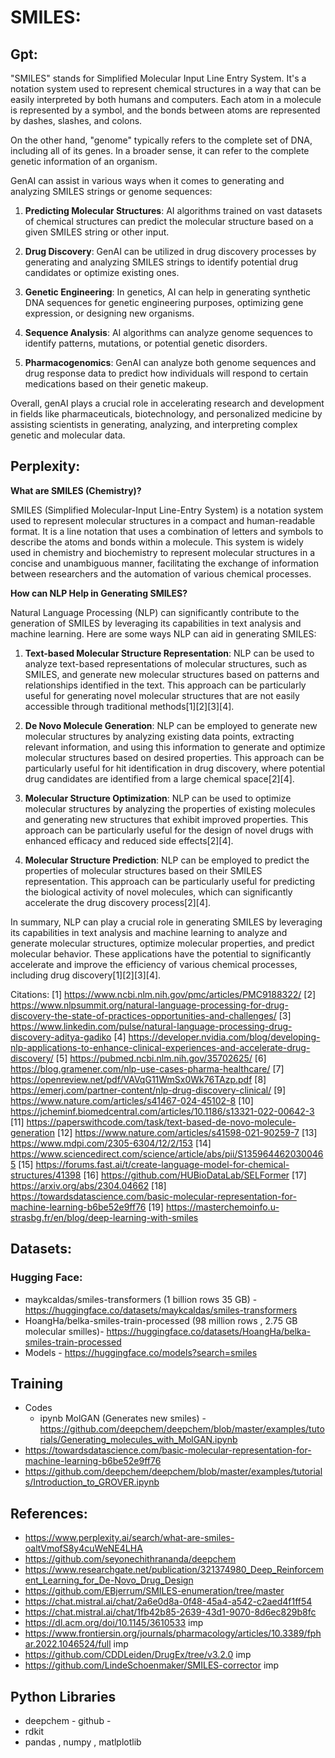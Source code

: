 
# SMILES:
## Gpt:
"SMILES" stands for Simplified Molecular Input Line Entry System. It's a notation system used to represent chemical structures in a way that can be easily interpreted by both humans and computers. Each atom in a molecule is represented by a symbol, and the bonds between atoms are represented by dashes, slashes, and colons.

On the other hand, "genome" typically refers to the complete set of DNA, including all of its genes. In a broader sense, it can refer to the complete genetic information of an organism.

GenAI can assist in various ways when it comes to generating and analyzing SMILES strings or genome sequences:

1. **Predicting Molecular Structures**: AI algorithms trained on vast datasets of chemical structures can predict the molecular structure based on a given SMILES string or other input.

2. **Drug Discovery**: GenAI can be utilized in drug discovery processes by generating and analyzing SMILES strings to identify potential drug candidates or optimize existing ones.

3. **Genetic Engineering**: In genetics, AI can help in generating synthetic DNA sequences for genetic engineering purposes, optimizing gene expression, or designing new organisms.

4. **Sequence Analysis**: AI algorithms can analyze genome sequences to identify patterns, mutations, or potential genetic disorders.

5. **Pharmacogenomics**: GenAI can analyze both genome sequences and drug response data to predict how individuals will respond to certain medications based on their genetic makeup.

Overall, genAI plays a crucial role in accelerating research and development in fields like pharmaceuticals, biotechnology, and personalized medicine by assisting scientists in generating, analyzing, and interpreting complex genetic and molecular data.

## Perplexity:

**What are SMILES (Chemistry)?**

SMILES (Simplified Molecular-Input Line-Entry System) is a notation system used to represent molecular structures in a compact and human-readable format. It is a line notation that uses a combination of letters and symbols to describe the atoms and bonds within a molecule. This system is widely used in chemistry and biochemistry to represent molecular structures in a concise and unambiguous manner, facilitating the exchange of information between researchers and the automation of various chemical processes.

**How can NLP Help in Generating SMILES?**

Natural Language Processing (NLP) can significantly contribute to the generation of SMILES by leveraging its capabilities in text analysis and machine learning. Here are some ways NLP can aid in generating SMILES:

1. **Text-based Molecular Structure Representation**: NLP can be used to analyze text-based representations of molecular structures, such as SMILES, and generate new molecular structures based on patterns and relationships identified in the text. This approach can be particularly useful for generating novel molecular structures that are not easily accessible through traditional methods[1][2][3][4].

2. **De Novo Molecule Generation**: NLP can be employed to generate new molecular structures by analyzing existing data points, extracting relevant information, and using this information to generate and optimize molecular structures based on desired properties. This approach can be particularly useful for hit identification in drug discovery, where potential drug candidates are identified from a large chemical space[2][4].

3. **Molecular Structure Optimization**: NLP can be used to optimize molecular structures by analyzing the properties of existing molecules and generating new structures that exhibit improved properties. This approach can be particularly useful for the design of novel drugs with enhanced efficacy and reduced side effects[2][4].

4. **Molecular Structure Prediction**: NLP can be employed to predict the properties of molecular structures based on their SMILES representation. This approach can be particularly useful for predicting the biological activity of novel molecules, which can significantly accelerate the drug discovery process[2][4].

In summary, NLP can play a crucial role in generating SMILES by leveraging its capabilities in text analysis and machine learning to analyze and generate molecular structures, optimize molecular properties, and predict molecular behavior. These applications have the potential to significantly accelerate and improve the efficiency of various chemical processes, including drug discovery[1][2][3][4].

Citations:
[1] https://www.ncbi.nlm.nih.gov/pmc/articles/PMC9188322/
[2] https://www.nlpsummit.org/natural-language-processing-for-drug-discovery-the-state-of-practices-opportunities-and-challenges/
[3] https://www.linkedin.com/pulse/natural-language-processing-drug-discovery-aditya-gadiko
[4] https://developer.nvidia.com/blog/developing-nlp-applications-to-enhance-clinical-experiences-and-accelerate-drug-discovery/
[5] https://pubmed.ncbi.nlm.nih.gov/35702625/
[6] https://blog.gramener.com/nlp-use-cases-pharma-healthcare/
[7] https://openreview.net/pdf/VAVqG11WmSx0Wk76TAzp.pdf
[8] https://emerj.com/partner-content/nlp-drug-discovery-clinical/
[9] https://www.nature.com/articles/s41467-024-45102-8
[10] https://jcheminf.biomedcentral.com/articles/10.1186/s13321-022-00642-3
[11] https://paperswithcode.com/task/text-based-de-novo-molecule-generation
[12] https://www.nature.com/articles/s41598-021-90259-7
[13] https://www.mdpi.com/2305-6304/12/2/153
[14] https://www.sciencedirect.com/science/article/abs/pii/S1359644620300465
[15] https://forums.fast.ai/t/create-language-model-for-chemical-structures/41398
[16] https://github.com/HUBioDataLab/SELFormer
[17] https://arxiv.org/abs/2304.04662
[18] https://towardsdatascience.com/basic-molecular-representation-for-machine-learning-b6be52e9ff76
[19] https://masterchemoinfo.u-strasbg.fr/en/blog/deep-learning-with-smiles

## Datasets:
### Hugging Face:
- maykcaldas/smiles-transformers (1 billion rows 35 GB) - https://huggingface.co/datasets/maykcaldas/smiles-transformers 
- HoangHa/belka-smiles-train-processed (98 million rows , 2.75 GB molecular smilles)- https://huggingface.co/datasets/HoangHa/belka-smiles-train-processed
- Models - https://huggingface.co/models?search=smiles

## Training 
- Codes
	- ipynb
		MolGAN (Generates new smiles) - https://github.com/deepchem/deepchem/blob/master/examples/tutorials/Generating_molecules_with_MolGAN.ipynb
- https://towardsdatascience.com/basic-molecular-representation-for-machine-learning-b6be52e9ff76
- https://github.com/deepchem/deepchem/blob/master/examples/tutorials/Introduction_to_GROVER.ipynb


## References:
- https://www.perplexity.ai/search/what-are-smiles-oaltVmofS8y4cuWeNE4LHA
- https://github.com/seyonechithrananda/deepchem
- https://www.researchgate.net/publication/321374980_Deep_Reinforcement_Learning_for_De-Novo_Drug_Design
- https://github.com/EBjerrum/SMILES-enumeration/tree/master
- https://chat.mistral.ai/chat/2a6e0d8a-0f48-45a4-a542-c2aed4f1ff54
- https://chat.mistral.ai/chat/1fb42b85-2639-43d1-9070-8d6ec829b8fc
- https://dl.acm.org/doi/10.1145/3610533 imp
- https://www.frontiersin.org/journals/pharmacology/articles/10.3389/fphar.2022.1046524/full imp
- https://github.com/CDDLeiden/DrugEx/tree/v3.2.0 imp
- https://github.com/LindeSchoenmaker/SMILES-corrector imp

## Python Libraries 
- deepchem - github - 
- rdkit
- pandas , numpy , matlplotlib



<!--stackedit_data:
eyJoaXN0b3J5IjpbLTE2MTgyMzY0MjYsMTI3MTg2NzU5MSwzMT
Q3NTU2NjYsLTIxMzE4NDMxNjAsLTUxODQ2Mzg0MCwtMjY4Nzkx
NjgzLDE4MzAzOTY1MDZdfQ==
-->